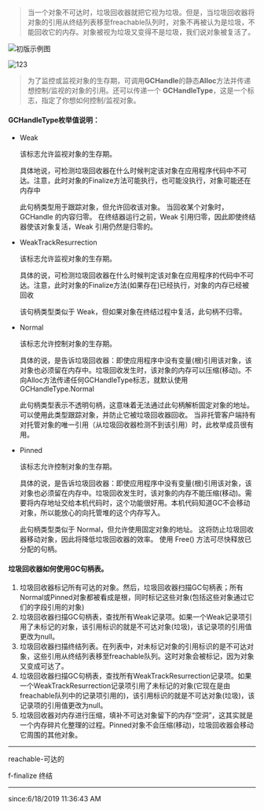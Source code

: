 
> 当一个对象不可达时，垃圾回收器就把它视为垃圾。但是，当垃圾回收器将对象的引用从终结列表移至freachable队列时，对象不再被认为是垃圾，不能回收它的内存。对象被视为垃圾又变得不是垃圾，我们说对象被复活了。

![初版示例图](https://i.imgur.com/GgHzEYf.png)

![123](https://i.imgur.com/pV8al9b.png)

> 为了监控或监视对象的生存期，可调用**GCHandle**的静态**Alloc**方法并传递想控制/监视的对象的引用。还可以传递一个 **GCHandleType**，这是一个标志，指定了你想如何控制/监视对象。

#### GCHandleType枚举值说明： ####

- Weak

	该标志允许监视对象的生存期。

	具体地说，可检测垃圾回收器在什么时候判定该对象在应用程序代码中不可达。注意，此时对象的Finalize方法可能执行，也可能没执行，对象可能还在内存中

	此句柄类型用于跟踪对象，但允许回收该对象。 当回收某个对象时，GCHandle 的内容归零。 在终结器运行之前，Weak 引用归零，因此即使终结器使该对象复活，Weak 引用仍然是归零的。

- WeakTrackResurrection

	该标志允许监视对象的生存期。

	具体的说，可检测垃圾回收器在什么时候判定该对象在应用程序的代码中不可达。注意，此时对象的Finalize方法(如果存在)已经执行，对象的内存已经被回收

	该句柄类型类似于 Weak，但如果对象在终结过程中复活，此句柄不归零。

- Normal

	该标志允许控制对象的生存期。

	具体的说，是告诉垃圾回收器：即使应用程序中没有变量(根)引用该对象，该对象也必须留在内存中。垃圾回收发生时，该对象的内存可以压缩(移动)。不向Alloc方法传递任何GCHandleType标志，就默认使用GCHandleType.Normal

	此句柄类型表示不透明句柄，这意味着无法通过此句柄解析固定对象的地址。 可以使用此类型跟踪对象，并防止它被垃圾回收器回收。 当非托管客户端持有对托管对象的唯一引用（从垃圾回收器检测不到该引用）时，此枚举成员很有用。

- Pinned

	该标志允许控制对象的生存期。

	具体的说，是告诉垃圾回收器：即使应用程序中没有变量(根)引用该对象，该对象也必须留在内存中。垃圾回收发生时，该对象的内存不能压缩(移动)。需要将内存地址交给本机代码时，这个功能很好用。本机代码知道GC不会移动对象，所以能放心的向托管堆的这个内存写入。

	此句柄类型类似于 Normal，但允许使用固定对象的地址。 这将防止垃圾回收器移动对象，因此将降低垃圾回收器的效率。 使用 Free() 方法可尽快释放已分配的句柄。

#### 垃圾回收器如何使用GC句柄表。 ####

1. 垃圾回收器标记所有可达的对象。然后，垃圾回收器扫描GC句柄表；所有Normal或Pinned对象都被看成是根，同时标记这些对象(包括这些对象通过它们的字段引用的对象)
2. 垃圾回收器扫描GC句柄表，查找所有Weak记录项。如果一个Weak记录项引用了未标记的对象，该引用标识的就是不可达对象(垃圾)，该记录项的引用值更改为null。
3. 垃圾回收器扫描终结列表。在列表中，对未标记对象的引用标识的是不可达对象，这些引用从终结列表移至freachable队列。这时对象会被标记，因为对象又变成可达了。
4. 垃圾回收器扫描GC句柄表，查找所有WeakTrackResurrection记录项。如果一个WeakTrackResurrection记录项引用了未标记的对象(它现在是由freachable队列中的记录项引用的)，该引用标识的就是不可达对象(垃圾)，该记录项的引用值更改为null。
5. 垃圾回收器对内存进行压缩，填补不可达对象留下的内存“空洞”，这其实就是一个内存碎片化整理的过程。Pinned对象不会压缩(移动)，垃圾回收器会移动它周围的其他对象。


----------

reachable-可达的

f-finalize 终结

----------
since:6/18/2019 11:36:43 AM 
